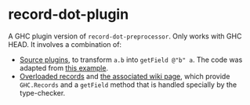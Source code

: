 # record-dot-plugin

A GHC plugin version of `record-dot-preprocessor`. Only works with GHC HEAD. It involves a combination of:

* [Source plugins](https://github.com/nboldi/ghc-proposals/blob/patch-4/proposal-source-plugins.rst), to transform `a.b` into `getField @"b" a`. The code was adapted from [this example](http://oleg.fi/gists/posts/2018-07-06-idiom-brackets-via-source-pluging.html).
* [Overloaded records](https://github.com/adamgundry/ghc-proposals/blob/overloaded-record-fields/proposals/0000-overloaded-record-fields.rst) and [the associated wiki page](https://ghc.haskell.org/trac/ghc/wiki/Records/OverloadedRecordFields), which provide `GHC.Records` and a `getField` method that is handled specially by the type-checker.
